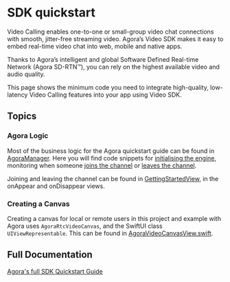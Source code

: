 #  SDK quickstart

Video Calling enables one-to-one or small-group video chat connections with smooth, jitter-free streaming video. Agora’s Video SDK makes it easy to embed real-time video chat into web, mobile and native apps.

Thanks to Agora’s intelligent and global Software Defined Real-time Network (Agora SD-RTN™), you can rely on the highest available video and audio quality.

This page shows the minimum code you need to integrate high-quality, low-latency Video Calling features into your app using Video SDK.

## Topics

### Agora Logic

Most of the business logic for the Agora quickstart guide can be found in [AgoraManager](AgoraManager.swift). Here you will find code snippets for [initialising the engine](AgoraManager.swift#L23-L28), monitoring when someone [joins the channel](AgoraManager.swift#L84-L86) or [leaves the channel](AgoraManager.swift#L97-L99).

Joining and leaving the channel can be found in [GettingStartedView](GettingStartedView.swift), in the onAppear and onDisappear views.

### Creating a Canvas

Creating a canvas for local or remote users in this project and example with Agora uses `AgoraRtcVideoCanvas`, and the SwiftUI class `UIViewRepresentable`. This can be found in [AgoraVideoCanvasView.swift](AgoraVideoCanvasView.swift).

## Full Documentation

[Agora's full SDK Quickstart Guide](https://docs.agora.io/en/interactive-live-streaming/get-started/get-started-sdk?platform=ios)
